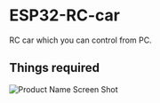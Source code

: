 # ESP32-RC-car
RC car which you can control from PC.
## Things required

![Product Name Screen Shot][rc-car]




























[rc-car]: media/rc-car(1).jpg
[l298n]: media/img.jpg
[antenna]: media/img.jpg
[buck_convertor]: media/img.jpg
[lipo]: media/img.jpg
[esp32cam]: media/img.jpg
[servo]: media/img.jpg
[header]: media/img.jpg
[wires]: media/img.jpg
[pcb]: media/img.jpg
[esp32]: media/img.jpg
